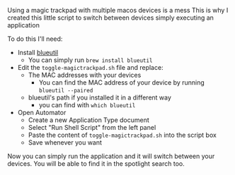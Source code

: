 Using a magic trackpad with multiple macos devices is a mess
This is why I created this little script to switch between devices simply executing an application

To do this I'll need:

- Install [blueutil](https://github.com/toy/blueutil)
  - You can simply run `brew install blueutil`
- Edit the `toggle-magictrackpad.sh` file and replace:
  - The MAC addresses with your devices
    - You can find the MAC address of your device by running `blueutil --paired`
  - blueutil's path if you installed it in a different way
    - you can find with `which blueutil`
- Open Automator
  - Create a new Application Type document
  - Select "Run Shell Script" from the left panel
  - Paste the content of `toggle-magictrackpad.sh` into the script box
  - Save whenever you want

Now you can simply run the application and it will switch between your devices.
You will be able to find it in the spotlight search too.
